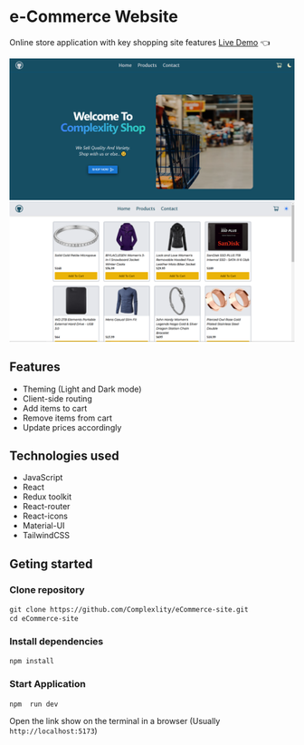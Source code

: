 # e-Commerce Website

Online store application with key shopping site features
[Live Demo](https://complexlity-ecommerce-site.vercel.app/) :point_left:

![Online Store Homepage](/public/assets/readme-img.png)
![Onlline Store Products page](/public/assets/readme-img2.png)

## Features

- Theming (Light and Dark mode)
- Client-side routing
- Add items to cart
- Remove items from cart
- Update prices accordingly

## Technologies used

- JavaScript
- React
- Redux toolkit
- React-router
- React-icons
- Material-UI
- TailwindCSS

## Geting started

### Clone repository

```
git clone https://github.com/Complexlity/eCommerce-site.git
cd eCommerce-site
```

### Install dependencies

```
npm install
```

### Start Application

```
npm  run dev
```

Open the link show on the terminal in a browser (Usually `http://localhost:5173`)
